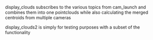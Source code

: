 display_clouds subscribes to the various topics from cam_launch and combines them into one pointclouds while also calculating the merged centroids from multiple cameras

display_clouds2 is simply for testing purposes with a subset of the functionality
